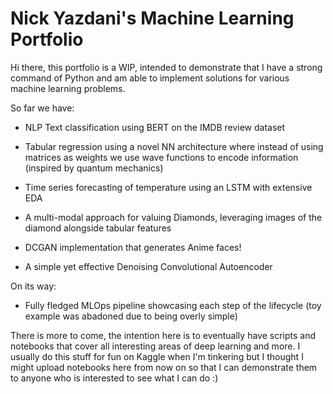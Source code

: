 # Nick Yazdani's Machine Learning Portfolio

Hi there, this portfolio is a WIP, intended to demonstrate that I have a strong command of Python and am able to implement solutions for various machine learning problems.

So far we have:
- NLP Text classification using BERT on the IMDB review dataset

- Tabular regression using a novel NN architecture where instead of using matrices as weights we use wave functions to encode information (inspired by quantum mechanics)

- Time series forecasting of temperature using an LSTM with extensive EDA

- A multi-modal approach for valuing Diamonds, leveraging  images of the diamond alongside tabular features

- DCGAN implementation that generates Anime faces!

- A simple yet effective Denoising Convolutional Autoencoder

On its way:
- Fully fledged MLOps pipeline showcasing each step of the lifecycle (toy example was abadoned due to being overly simple)

There is more to come, the intention here is to eventually have scripts and notebooks that cover all interesting areas of deep learning and more. I usually do this stuff for fun on Kaggle when I'm tinkering but I thought I might upload notebooks here from now on so that I can demonstrate them to anyone who is interested to see what I can do :)